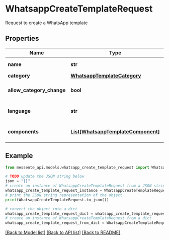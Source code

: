 # WhatsappCreateTemplateRequest

Request to create a WhatsApp template

## Properties

Name | Type | Description | Notes
------------ | ------------- | ------------- | -------------
**name** | **str** | Name of the template | 
**category** | [**WhatsappTemplateCategory**](WhatsappTemplateCategory.md) |  | 
**allow_category_change** | **bool** | Allow category change | [optional] [default to False]
**language** | **str** | Language of the template | 
**components** | [**List[WhatsappTemplateComponent]**](WhatsappTemplateComponent.md) | List of template components | 

## Example

```python
from messente_api.models.whatsapp_create_template_request import WhatsappCreateTemplateRequest

# TODO update the JSON string below
json = "{}"
# create an instance of WhatsappCreateTemplateRequest from a JSON string
whatsapp_create_template_request_instance = WhatsappCreateTemplateRequest.from_json(json)
# print the JSON string representation of the object
print(WhatsappCreateTemplateRequest.to_json())

# convert the object into a dict
whatsapp_create_template_request_dict = whatsapp_create_template_request_instance.to_dict()
# create an instance of WhatsappCreateTemplateRequest from a dict
whatsapp_create_template_request_from_dict = WhatsappCreateTemplateRequest.from_dict(whatsapp_create_template_request_dict)
```
[[Back to Model list]](../README.md#documentation-for-models) [[Back to API list]](../README.md#documentation-for-api-endpoints) [[Back to README]](../README.md)


